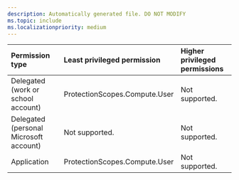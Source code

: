 ```yaml
---
description: Automatically generated file. DO NOT MODIFY
ms.topic: include
ms.localizationpriority: medium
---
```


|Permission type|Least privileged permission|Higher privileged permissions|
|:---|:---|:---|
|Delegated (work or school account)|ProtectionScopes.Compute.User|Not supported.|
|Delegated (personal Microsoft account)|Not supported.|Not supported.|
|Application|ProtectionScopes.Compute.User|Not supported.|
